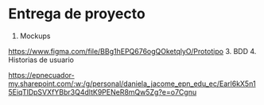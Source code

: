 # Entrega de proyecto 
1.  Mockups

https://www.figma.com/file/BBg1hEPQ676ogQOketqlyO/Prototipo
3.  BDD
4.  Historias de usuario

https://epnecuador-my.sharepoint.com/:w:/g/personal/daniela_jacome_epn_edu_ec/Earl6kX5n15EiqTlDpSVXfYBbr3Q4dltK9PENeR8mQw5Zg?e=o7Cgnu
